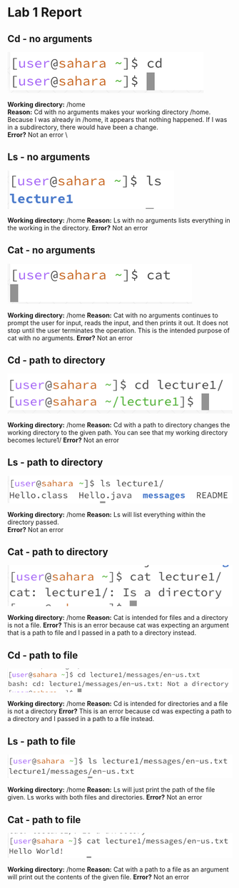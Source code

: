 # Lab 1 Report

## Cd - no arguments

![Image](cd1.png)

**Working directory:** /home \
**Reason:** Cd with no arguments makes your working directory /home. Because I was already in /home, it appears that nothing happened. If I was in a subdirectory, there would have been a change. \
**Error?** Not an error \

## Ls - no arguments

![Image](ls1.png)

**Working directory:** /home
**Reason:** Ls with no arguments lists everything in the working in the directory. 
**Error?** Not an error

## Cat - no arguments

![Image](cat1.png)

**Working directory:** /home
**Reason:** Cat with no arguments continues to prompt the user for input, reads the input, and then prints it out. It does not stop until the user terminates the operation. This is the intended purpose of cat with no arguments. 
**Error?** Not an error

## Cd - path to directory

![Image](cd2.png)

**Working directory:** /home
**Reason:** Cd with a path to directory changes the working directory to the given path. You can see that my working directory becomes lecture1/
**Error?** Not an error

## Ls - path to directory

![Image](ls2.png)

**Working directory:** /home
**Reason:** Ls will list everything within the directory passed.  
**Error?** Not an error

## Cat - path to directory

![Image](cat2.png)

**Working directory:** /home
**Reason:** Cat is intended for files and a directory is not a file. 
**Error?** This is an error because cat was expecting an argument that is a path to file and I passed in a path to a directory instead. 

## Cd - path to file

![Image](cd3.png)

**Working directory:** /home
**Reason:** Cd is intended for directories and a file is not a directory
**Error?** This is an error because cd was expecting a path to a directory and I passed in a path to a file instead. 

## Ls - path to file

![Image](ls3.png)

**Working directory:** /home
**Reason:** Ls will just print the path of the file given. Ls works with both files and directories. 
**Error?** Not an error

## Cat - path to file

![Image](cat3.png)

**Working directory:** /home
**Reason:** Cat with a path to a file as an argument will print out the contents of the given file. 
**Error?** Not an error





